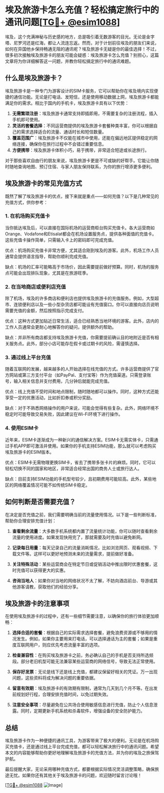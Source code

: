 # 埃及旅游卡怎么充值？轻松搞定旅行中的通讯问题[[TG💪+ @esim1088](https://t.me/s/esim1088)]

埃及，这个充满神秘与历史感的地方，总是吸引着无数游客的目光。无论是金字塔、尼罗河还是红海，都让人流连忘返。然而，对于计划前往埃及的朋友们来说，如何在异国他乡保持畅通无阻的通讯呢？埃及旅游卡无疑是你的最佳选择！不过，很多初次接触埃及旅游卡的朋友可能会疑惑：埃及旅游卡怎么充值？别担心，这篇文章将为你详细解答这一问题，并教你轻松搞定旅行中的通讯难题。

## 什么是埃及旅游卡？

埃及旅游卡是一种专门为游客设计的SIM卡服务，它可以帮助你在埃及境内实现便捷的通信功能。无论是打电话、发短信，还是使用移动数据上网，埃及旅游卡都能满足你的需求。相比于国内的手机卡，埃及旅游卡具有以下优势：

1. **无需繁琐注册**：埃及旅游卡通常支持即插即用，不需要复杂的注册流程，插入手机即可使用。
2. **灵活的套餐选择**：不同运营商提供的埃及旅游卡套餐种类丰富，你可以根据自己的需求选择适合的流量、通话时长和短信数量。
3. **覆盖范围广**：埃及旅游卡不仅能在城市中使用，还能在偏远地区提供稳定的网络连接，确保你在旅行过程中不会错过重要信息。
4. **方便携带**：埃及旅游卡体积小巧，易于携带，非常适合短途或长途旅行。

对于那些喜欢自由行的朋友来说，埃及旅游卡更是不可或缺的好帮手。它能让你随时随地查询地图、预订住宿、与家人朋友保持联系，为你的旅行增添更多便利。

## 埃及旅游卡的常见充值方式

既然了解了埃及旅游卡的优点，接下来就是重点——如何充值？以下是几种常见的充值方式，供你参考：

### 1. 在机场购买充值卡

当你抵达埃及后，可以直接在国际机场的运营商柜台购买充值卡。各大运营商如Orange、Vodafone和Etisalat都会在机场设置服务点，提供各种面值的充值卡。这些充值卡操作简单，只需输入卡上的密码即可完成充值。

优点：机场购买充值卡非常方便，尤其适合刚到埃及的游客。此外，机场工作人员通常会提供语言指导，帮助你顺利完成充值。

缺点：机场的汇率可能略高于市场价，因此需要提前做好预算。同时，机场的服务点可能会出现排队现象，尤其是在旅游旺季。

### 2. 在当地商店或便利店充值

除了机场，埃及的许多商店和便利店也提供埃及旅游卡的充值服务。例如，大型超市、连锁便利店以及一些小型杂货店都可能设有充值窗口。你可以直接向店员说明需要充值的金额，然后按照指示完成支付。

优点：这种方式更加贴近日常生活，适合已经熟悉当地环境的游客。此外，店内的工作人员通常会更耐心地解答你的疑问，提供额外的帮助。

缺点：并非所有商店都支持埃及旅游卡充值，你需要提前确认目的地附近是否有相关服务点。此外，部分小店可能存在假卡或过期卡的风险，需谨慎选择。

### 3. 通过线上平台充值

随着互联网的发展，越来越多的人开始选择在线充值的方式。许多运营商提供了官方网站或第三方支付平台（如PayPal、支付宝等）作为充值渠道。只需登录账号，输入相关信息并支付费用，几分钟后就能完成充值。

优点：线上充值不受时间和地点限制，随时随地都可以操作。同时，这种方式还能享受一定的优惠活动，比如折扣券或积分奖励。

缺点：对于不熟悉网络操作的用户来说，可能会觉得有些复杂。此外，网络环境不稳定时可能导致交易失败，因此建议在Wi-Fi环境下进行操作。

### 4. 使用ESIM卡

近年来，ESIM卡逐渐成为一种新兴的通信解决方案。ESIM卡无需实体卡，只需通过手机APP即可激活并使用。如果你的手机支持ESIM功能，那么就可以考虑购买埃及旅游卡的ESIM版本。

优点：ESIM卡无需物理更换SIM卡，省去了携带多张卡片的麻烦。同时，它可以轻松切换不同的国家和地区，非常适合经常出国的商务人士或旅行达人。

缺点：目前支持ESIM功能的手机型号较少，且初期费用可能较高。此外，某些地区的网络覆盖情况可能不如传统SIM卡稳定。

## 如何判断是否需要充值？

在决定是否充值之前，我们需要明确当前的流量使用情况。以下是一些判断标准，帮助你合理安排充值计划：

1. **查看剩余流量**：大多数手机系统都内置了流量统计功能，你可以随时查看剩余流量的使用进度。如果发现快用完了，那就需要及时充值以避免断网。

2. **记录每日用量**：每天记录自己的流量消耗情况，比如浏览网页、观看视频、下载文件等。这样可以更好地预测未来的流量需求，提前做好准备。

3. **关注特殊活动**：某些运营商会在特定节日或促销活动中推出限时优惠套餐，这时充值可以获得更大的实惠。

4. **咨询当地人**：如果你对当地的网络状况不太了解，不妨向酒店前台、导游或其他游客请教，获取他们的经验分享。

## 埃及旅游卡的注意事项

在使用埃及旅游卡的过程中，还有一些细节需要注意，以确保你的旅行体验更加顺畅：

1. **选择合适的套餐**：根据自己的实际需求选择套餐，避免浪费资源或不够用的情况发生。例如，如果你主要用来打电话，可以选择通话为主的套餐；如果是重度互联网用户，则应优先考虑流量丰富的选项。

2. **检查兼容性**：在购买埃及旅游卡之前，务必确认自己的手机是否支持所选频段。部分老旧机型可能无法兼容某些运营商的网络信号，导致无法正常使用。

3. **保存好发票**：无论是线下还是线上充值，都建议保留好相关的凭证。万一出现问题，这些资料将成为解决问题的重要依据。

4. **留意有效期**：埃及旅游卡的有效期有限制，通常为几天到几个月不等。在出发前规划好行程，合理安排充值时间，以免过期失效。

5. **注意安全事项**：尽量避免在公共场合使用敏感信息进行充值，防止个人信息泄露。同时，定期更新手机系统和杀毒软件，增强设备的安全防护能力。

## 总结

埃及旅游卡作为一种便捷的通讯工具，为游客带来了极大的便利。无论是在机场购买充值卡，还是通过线上平台完成充值，都可以轻松解决旅行中的通讯问题。希望本文的内容能够帮助你更好地理解埃及旅游卡的充值方法，并为你的埃及之旅保驾护航。

最后提醒大家，无论采用哪种充值方式，都要根据实际情况灵活调整策略，确保旅途无忧。如果你还有其他关于埃及旅游卡的问题，欢迎随时留言讨论哦！

[[TG💪+ @esim1088](https://t.me/s/esim1088) ![Image](https://i.postimg.cc/4NQfJmqS/Snipaste-2025-05-13-00-14-12.png)]